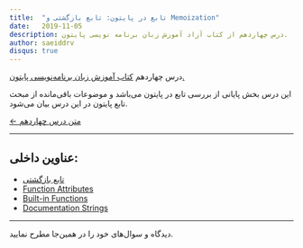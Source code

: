 ```yaml
---
title:  "تابع در پایتون: تابع بازگشتی و Memoization"
date:   2019-11-05
description: درس چهاردهم از کتاب آزاد آموزش زبان برنامه نویسی پایتون.
author: saeiddrv
disqus: true
---
```


درس چهاردهم [کتاب آموزش زبان برنامه‌نویسی پایتون.](http://coderz.ir/python)


این درس بخش پایانی از بررسی تابع در پایتون می‌باشد و موضوعات باقی‌مانده از مبحث تابع پایتون در این درس بیان می‌شود. 


[← متن درس چهاردهم](https://python.coderz.ir/lessons/l14.html)

---
عناوین داخلی:
---
* [تابع بازگشتی](https://python.coderz.ir/lessons/l14.html#id2)
* [Function Attributes](https://python.coderz.ir/lessons/l14.html#function-attributes)
* [Built-in Functions](https://python.coderz.ir/lessons/l14.html#built-in-functions)
* [Documentation Strings](https://python.coderz.ir/lessons/l14.html#documentation-strings)



---

دیدگاه و سوال‌های خود را در همین‌جا مطرح نمایید.
